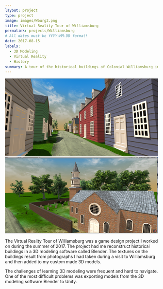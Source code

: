 ```yaml
---
layout: project
type: project
image: images/Wburg2.png
title: Virtual Reality Tour of Williamsburg
permalink: projects/Williamsburg
# All dates must be YYYY-MM-DD format!
date: 2017-08-15
labels:
  - 3D Modeling
  - Virtual Reality
  - History
summary: A tour of the historical buildings of Colonial Williamsburg in Virtual Reality.
---
```


<div class="ui small rounded images">
  <img class="ui image" src="../images/Wburg1.png">
  <img class="ui image" src="../images/Wburg3.png">
</div>

The Virtual Reality Tour of Williamsburg was a game design project I worked on during the summer of 2017.  The project had me reconstruct historical buildings in a 3D modeling software called Blender.  The textures on the buildings result from photographs I had taken during a visit to Williamsburg and then added to my custom made 3D models.  

The challenges of learning 3D modeling were frequent and hard to navigate.  One of the most difficult problems was exporting models from the 3D modeling software Blender to Unity.  

